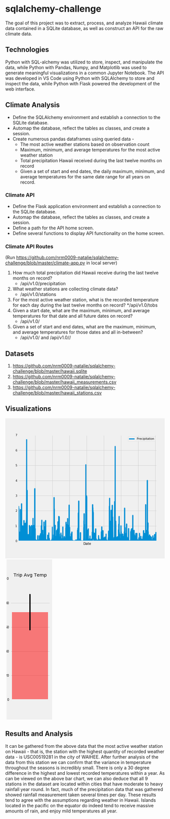 # sqlalchemy-challenge

The goal of this project was to extract, process, and analyze Hawaii climate data contained in a SQLite database, as well as construct an API for the raw climate data. 

## Technologies

Python with SQL-alchemy was utilized to store, inspect, and manipulate the data, while Python with Pandas, Numpy, and Matplotlib was used to generate meaningful visualizations in a common Jupyter Notebook. The API was developed in VS Code using Python with SQLAlchemy to store and inspect the data, while Python with Flask powered the development of the web interface. 

## Climate Analysis

* Define the SQLAlchemy environment and establish a connection to the SQLite database.
* Automap the database, reflect the tables as classes, and create a session.
* Create numerous pandas dataframes using queried data - 
    * The most active weather stations based on observation count
    * Maximum, minimum, and average temperatures for the most active weather station
    * Total precipitation Hawaii received during the last twelve months on record
    * Given a set of start and end dates, the daily maximum, minimum, and average temperatures for the same date range for all years on record.


### Climate API

* Define the Flask application environment and establish a connection to the SQLite database.
* Automap the database, reflect the tables as classes, and create a session.
* Define a path for the API home screen.
* Define several functions to display API functionality on the home screen.


### Climate API Routes
(Run https://github.com/nrm0009-natalie/sqlalchemy-challenge/blob/master/climate-app.py in local server)

1. How much total precipitation did Hawaii receive during the last twelve months on record?
    * /api/v1.0/precipitation
2. What weather stations are collecting climate data?
    * /api/v1.0/stations
3. For the most active weather station, what is the recorded temperature for each day during the last twelve months on record?
    */api/v1.0/tobs
4. Given a start date, what are the maximum, minimum, and average temperatures for that date and all future dates on record?
    * /api/v1.0/<start>
5. Given a set of start and end dates, what are the maximum, minimum, and average temperatures for those dates and all in-between?
    * /api/v1.0/<start> and /api/v1.0/<start>/<end>

## Datasets

1. https://github.com/nrm0009-natalie/sqlalchemy-challenge/blob/master/hawaii.sqlite
2. https://github.com/nrm0009-natalie/sqlalchemy-challenge/blob/master/hawaii_measurements.csv
3. https://github.com/nrm0009-natalie/sqlalchemy-challenge/blob/master/hawaii_stations.csv



## Visualizations

<img src = https://github.com/nrm0009-natalie/sqlalchemy-challenge/blob/master/Precipitation_2016-1017.png>
<img scr = https://github.com/nrm0009-natalie/sqlalchemy-challenge/blob/master/climate-app.py>
<img src = https://github.com/nrm0009-natalie/sqlalchemy-challenge/blob/master/sqlalchemy_bargraph.png>


## Results and Analysis

It can be gathered from the above data that the most active weather station on Hawaii - that is, the station with the highest quantity of recorded weather data - is USC00519281 in the city of WAIHEE. After further analysis of the data from this station we can confirm that the variance in temperature throughout the seasons is incredibly small. There is only a 30 degree difference in the highest and lowest recorded temperatures within a year.
As can be viewed on the above bar chart, we can also deduce that all 9 stations in the dataset are located within cities that have moderate to heavy rainfall year round. In fact, much of the precipitation data that was gathered showed rainfall measurement taken several times per day. 
These results tend to agree with the assumptions regarding weather in Hawaii. Islands located in the pacific on the equator do indeed tend to receive massive amounts of rain, and enjoy mild temperatures all year.